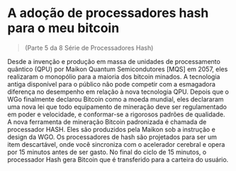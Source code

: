 # A adoção de processadores hash para o meu bitcoin
> (Parte 5 da 8 Série de Processadores Hash)

Desde a invenção e produção em massa de unidades de processamento quântico (QPU) por Maikon Quantum Semicondutores [MQS] em 2057, eles realizaram o monopólio para a maioria dos bitcoin minados. A tecnologia antiga disponível para o público não pode competir com a esmagadora diferença no desempenho em relação à nova tecnologia QPU. Depois que o WGo finalmente declarou Bitcoin como a moeda mundial, eles declararam uma nova lei que todo equipamento de mineração deve ser regulamentado em poder e velocidade, e conformar-se a rigorosos padrões de qualidade. A nova ferramenta de mineração Bitcoin padronizada é chamada de processador HASH. Eles são produzidos pela Maikon sob a instrução e design da WGO. Os processadores de hash são projetados para ser um item descartável, onde você sincroniza com o acelerador cerebral e opera por 15 minutos antes de ser gasto. No final do ciclo de 15 minutos, o processador Hash gera Bitcoin que é transferido para a carteira do usuário.